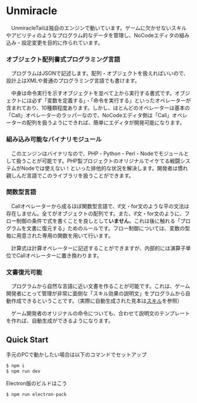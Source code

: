 # Unmiracle

　UnmiracleTailは独自のエンジンで動いています。ゲームに欠かせないスキルやアビリティのようなプログラム的なデータを管理し、NoCodeエディタの組み込み・設定変更を目的に作られています。

### オブジェクト配列書式プログラミング言語

　プログラムはJSONで記述します。配列・オブジェクトを扱えればいいので、設計上はXMLや普通のプログラミング言語でも書けます。

　中身は命令実行を示すオブジェクトを並べて上から実行する書式です。オブジェクトには必ず「変数を定義する」・「命令を実行する」といったオペレーターが含まれており、10種類程度あります。しかし、ほとんどのオペレーターは基本の「Call」オペレーターのラッパーなので、NoCodeエディタ側は「Call」オペレーターの配列を扱うようにできれば、簡単にエディタが開発可能になります。

### 組み込み可能なバイナリモジュール

　このエンジンはバイナリなので、PHP・Python・Perl・Nodeでモジュールとして扱うことが可能です。PHP製プロジェクトのオリジナルでイケてる戦闘システムがNodeでは使えない！といった排他的な状況を解決します。開発者は慣れ親しんだ言語でこのライブラリを扱うことができます。

### 関数型言語

　Callオペレーターから成るほぼ関数型言語で、if文・for文のような平の文法は存在しません。全てがオブジェクトの配列です。また、if文・for文のように、フロー制御の条件で式を書くことを良しとして**いません**。これは後に触れる「プログラムを文書に復元する」ためのルールです。フロー制御については、変数の型毎に用意された専用の関数を用いて行います。

　計算式は計算オペレーターに記述することができますが、内部的には演算子単位でCallオペレーターに置き換わります。

### 文書復元可能

　プログラムから自然な言語に近い文書を作ることが可能です。これは、ゲーム開発者にとって管理が非常に面倒な「スキル効果の説明文」をプログラムから自動作成できるということです。（実際に自動生成された見本は[スキル](../card/skill)を参照）

　ゲーム開発者のオリジナルの命令についても、合わせて説明文のテンプレートを作れば、自動生成ができるようになります。

## Quick Start

手元のPCで動かしたい場合は以下のコマンドでセットアップ

```s
$ npm i
$ npm run dev
```

Electron版のビルドはこう

```s
$ npm run electron-pack
```
